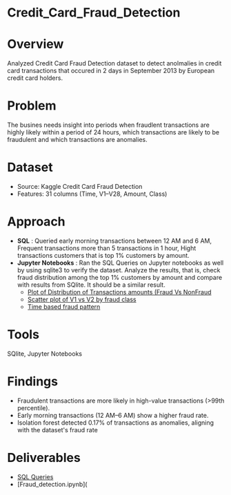 # Credit_Card_Fraud_Detection

# Overview
Analyzed Credit Card Fraud Detection dataset to detect anolmalies in credit card transactions that occured in 2 days in September 2013 by European credit card holders.

# Problem
The busines needs insight into periods when fraudlent transactions are highly likely within a period of 24 hours, which transactions are likely to be fraudulent and which transactions are anomalies.

# Dataset
- Source: Kaggle Credit Card Fraud Detection
- Features: 31 columns (Time, V1–V28, Amount, Class)

# Approach
- **SQL** : Queried early morning transactions between 12 AM and 6 AM, Frequent transactions more than 5 transactions in 1 hour, Hight transactions customers that is top 1% customers by amount.
- **Jupyter Notebooks** : Ran the SQL Queries on Jupyter notebooks as well by using sqlite3 to verify the dataset. Analyze the results, that is, check fraud distribution among the top 1% customers by amount and compare with results from SQlite. It should be a similar result.
  - [Plot of Distribution of Transactions amounts (Fraud Vs NonFraud](Visualizations/Jupyter%20visualizations/Distribution%20of%20Transactions%20amounts%20(Fraud%20Vs%20NonFraud).png)
  - [Scatter plot of V1 vs V2 by fraud class](Visualizations/Jupyter%20visualizations/ScatterplotofV1vsV2byfraudclass.png)
  - [Time based fraud pattern](Visualizations/Jupyter%20visualizations/Transaction%20Time%20Distribution%20(Fraud%20vs%20Non%20Fraud).png)
                        
# Tools
SQlite, Jupyter Notebooks

# Findings
- Fraudulent transactions are more likely in high-value transactions (>99th percentile).
- Early morning transactions (12 AM–6 AM) show a higher fraud rate.
- Isolation forest detected 0.17% of transactions as anomalies, aligning with the dataset's fraud rate

# Deliverables
- [SQL Queries](SQL%20Scripts/Fraud%20Detection%20SQL%20queries.md)
- [Fraud_detection.ipynb](
